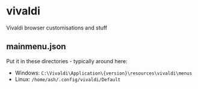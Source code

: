 # vivaldi
Vivaldi browser customisations and stuff

## mainmenu.json  
  
Put it in these directories - typically around here:  
  
- Windows: `C:\Vivaldi\Application\{version}\resources\vivaldi\menus`  
- Linux: `/home/ash/.config/vivaldi/Default`  
  
